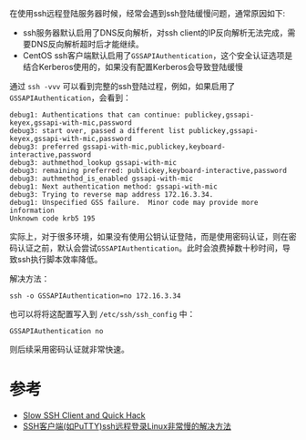 在使用ssh远程登陆服务器时候，经常会遇到ssh登陆缓慢问题，通常原因如下:

* ssh服务器默认启用了DNS反向解析，对ssh client的IP反向解析无法完成，需要DNS反向解析超时后才能继续。
* CentOS ssh客户端默认启用了`GSSAPIAuthentication`，这个安全认证选项是结合Kerberos使用的，如果没有配置Kerberos会导致登陆缓慢

通过 `ssh -vvv` 可以看到完整的ssh登陆过程，例如，如果启用了`GSSAPIAuthentication`，会看到：

```
debug1: Authentications that can continue: publickey,gssapi-keyex,gssapi-with-mic,password
debug3: start over, passed a different list publickey,gssapi-keyex,gssapi-with-mic,password
debug3: preferred gssapi-with-mic,publickey,keyboard-interactive,password
debug3: authmethod_lookup gssapi-with-mic
debug3: remaining preferred: publickey,keyboard-interactive,password
debug3: authmethod_is_enabled gssapi-with-mic
debug1: Next authentication method: gssapi-with-mic
debug3: Trying to reverse map address 172.16.3.34.
debug1: Unspecified GSS failure.  Minor code may provide more information
Unknown code krb5 195
```

实际上，对于很多环境，如果没有使用公钥认证登陆，而是使用密码认证，则在密码认证之前，默认会尝试`GSSAPIAuthentication`。此时会浪费掉数十秒时间，导致ssh执行脚本效率降低。

解决方法：

```
ssh -o GSSAPIAuthentication=no 172.16.3.34
```

也可以将将这配置写入到 `/etc/ssh/ssh_config` 中：

```
GSSAPIAuthentication no
```

则后续采用密码认证就非常快速。

# 参考

* [Slow SSH Client and Quick Hack](http://www.doublecloud.org/2013/06/slow-ssh-client-and-quick-hack/)
* [SSH客户端(如PuTTY)ssh远程登录Linux非常慢的解决方法](http://blog.useasp.net/archive/2014/05/19/solved-the-problem-of-ssh-client-such-as-putty-remote-login-linux-very-slowly.aspx)